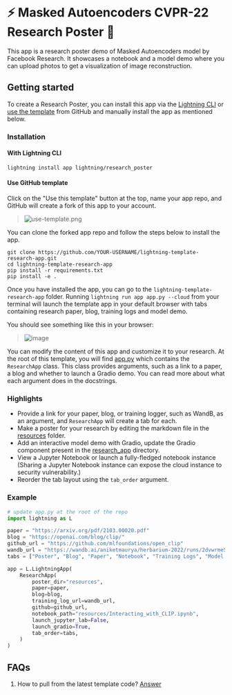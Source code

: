 # ⚡️ Masked Autoencoders CVPR-22 Research Poster 🔬

This app is a research poster demo of Masked Autoencoders model by Facebook Research. It showcases a notebook and a model demo where you can upload photos to get a visualization of image reconstruction.

## Getting started

To create a Research Poster, you can install this app via the [Lightning CLI](https://lightning.ai/lightning-docs/) or [use the template](https://docs.github.com/en/articles/creating-a-repository-from-a-template) from GitHub and manually install the app as mentioned below.

### Installation

#### With Lightning CLI

`lightning install app lightning/research_poster`

#### Use GitHub template

Click on the "Use this template" button at the top, name your app repo, and GitHub will create a fork of this app to your account.

> ![use-template.png](./assets/use-template.png)

You can clone the forked app repo and follow the steps below to install the app.

```
git clone https://github.com/YOUR-USERNAME/lightning-template-research-app.git
cd lightning-template-research-app
pip install -r requirements.txt
pip install -e .
```

Once you have installed the app, you can go to the `lightning-template-research-app` folder. Running `lightning run app app.py --cloud` from your terminal will launch the template app in your default browser with tabs containing research paper, blog, training logs and model demo.

You should see something like this in your browser:

> ![image](./assets/demo.png)

You can modify the content of this app and customize it to your research. At the root of this template, you will find [app.py](./app.py) which contains the `ResearchApp` class. This class provides arguments, such as a link to a paper, a blog and whether to launch a Gradio demo. You can read more about what each argument does in the docstrings.

### Highlights

- Provide a link for your paper, blog, or training logger, such as WandB, as an argument, and `ResearchApp` will create a tab for each.
- Make a poster for your research by editing the markdown file in the [resources](./resources/poster.md) folder.
- Add an interactive model demo with Gradio, update the Gradio component present in the [research_app](./research_app/components/model_demo.py) directory.
- View a Jupyter Notebook or launch a fully-fledged notebook instance (Sharing a Jupyter Notebook instance can expose the cloud instance to security vulnerability.)
- Reorder the tab layout using the `tab_order` argument.

### Example

```python
# update app.py at the root of the repo
import lightning as L

paper = "https://arxiv.org/pdf/2103.00020.pdf"
blog = "https://openai.com/blog/clip/"
github_url = "https://github.com/mlfoundations/open_clip"
wandb_url = "https://wandb.ai/aniketmaurya/herbarium-2022/runs/2dvwrme5"
tabs = ["Poster", "Blog", "Paper", "Notebook", "Training Logs", "Model Demo"]

app = L.LightningApp(
    ResearchApp(
        poster_dir="resources",
        paper=paper,
        blog=blog,
        training_log_url=wandb_url,
        github=github_url,
        notebook_path="resources/Interacting_with_CLIP.ipynb",
        launch_jupyter_lab=False,
        launch_gradio=True,
        tab_order=tabs,
    )
)
```

## FAQs

1. How to pull from the latest template code? [Answer](https://stackoverflow.com/questions/56577184/github-pull-changes-from-a-template-repository)
